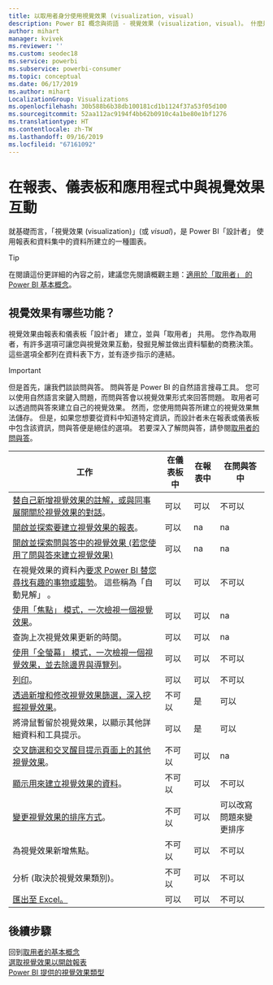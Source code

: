 ```yaml
---
title: 以取用者身分使用視覺效果 (visualization, visual)
description: Power BI 概念與術語 - 視覺效果 (visualization, visual)。 什麼是 Power BI 視覺效果 (visualization, visual)。
author: mihart
manager: kvivek
ms.reviewer: ''
ms.custom: seodec18
ms.service: powerbi
ms.subservice: powerbi-consumer
ms.topic: conceptual
ms.date: 06/17/2019
ms.author: mihart
LocalizationGroup: Visualizations
ms.openlocfilehash: 30b588b6b38db100181cd1b1124f37a53f05d100
ms.sourcegitcommit: 52aa112ac9194f4bb62b0910c4a1be80e1bf1276
ms.translationtype: HT
ms.contentlocale: zh-TW
ms.lasthandoff: 09/16/2019
ms.locfileid: "67161092"
---
```

# <a name="interact-with-visuals-in-reports-dashboards-and-apps"></a>在報表、儀表板和應用程式中與視覺效果互動

就基礎而言，「視覺效果 (visualization)」(或 *visual*)，是 Power BI「設計者」  使用報表和資料集中的資料所建立的一種圖表。 

> [!TIP]
> 在閱讀這份更詳細的內容之前，建議您先閱讀概觀主題：[適用於「取用者」  的 Power BI 基本概念](end-user-basic-concepts.md)。

## <a name="what-can-i-do-with-visuals"></a>視覺效果有哪些功能？

視覺效果由報表和儀表板「設計者」  建立，並與「取用者」  共用。 您作為取用者，有許多選項可讓您與視覺效果互動，發掘見解並做出資料驅動的商務決策。 這些選項全都列在資料表下方，並有逐步指示的連結。

> [!IMPORTANT]
> 但是首先，讓我們談談問與答。 問與答是 Power BI 的自然語言搜尋工具。 您可以使用自然語言來鍵入問題，而問與答會以視覺效果形式來回答問題。 取用者可以透過問與答來建立自己的視覺效果。 然而，您使用問與答所建立的視覺效果無法儲存。 但是，如果您想要從資料中知道特定資訊，而設計者未在報表或儀表板中包含該資訊，問與答便是絕佳的選項。 若要深入了解問與答，請參閱[取用者的問與答](end-user-q-and-a.md)。



|工作  |在儀表板中  |在報表中  | 在問與答中
|---------|---------|---------|--------|
|[替自己新增視覺效果的註解，或與同事展開關於視覺效果的對話](end-user-comment.md)。     |  可以       |   可以      |  不可以  |
|[開啟並探索要建立視覺效果的報表](end-user-tiles.md)。     |    可以     |   na      |  na |
|[開啟並探索問與答中的視覺效果 (若您使用了問與答來建立視覺效果)](end-user-q-and-a.md)     |   可以      |   na      |  na  |
|在視覺效果的資料內[要求 Power BI 替您尋找有趣的事物或趨勢](end-user-insights.md)。  這些稱為「自動見解」  。     |    可以     |   可以      | 不可以   |
|[使用「焦點」  模式，一次檢視一個視覺效果](end-user-focus.md)。     | 可以        |   可以      | na  |
|查詢上次視覺效果更新的時間。     |  可以       |    可以     | na  |
|[使用「全螢幕」  模式，一次檢視一個視覺效果，並去除邊界與導覽列](end-user-focus.md)。     |   可以      |  可以       | 不可以  |
|[列印](end-user-print.md)。     |  可以       |   可以      | 不可以  |
|[透過新增和修改視覺效果篩選，深入挖掘視覺效果](end-user-report-filter.md)。     |    不可以     |   是      | 可以  |
|將滑鼠暫留於視覺效果，以顯示其他詳細資料和工具提示。     |    可以     |   是      | 可以  |
|[交叉篩選和交叉醒目提示頁面上的其他視覺效果](end-user-interactions.md)。    |   不可以      |   可以      | na  |
|[顯示用來建立視覺效果的資料](end-user-show-data.md)。     |  不可以       |   可以      | 不可以  |
| [變更視覺效果的排序方式](end-user-change-sort.md)。 | 不可以  | 可以  | 可以改寫問題來變更排序  |
| 為視覺效果新增焦點。 | 不可以  | 可以  |  不可以 |
| 分析 (取決於視覺效果類別)。 | 不可以  | 可以  | 不可以  |
| [匯出至 Excel。](end-user-export.md) | 可以 | 可以 | 不可以|

## <a name="next-steps"></a>後續步驟
回到[取用者的基本概念](end-user-basic-concepts.md)    
[選取視覺效果以開啟報表](end-user-report-open.md)    
[Power BI 提供的視覺效果類型](end-user-visual-type.md)